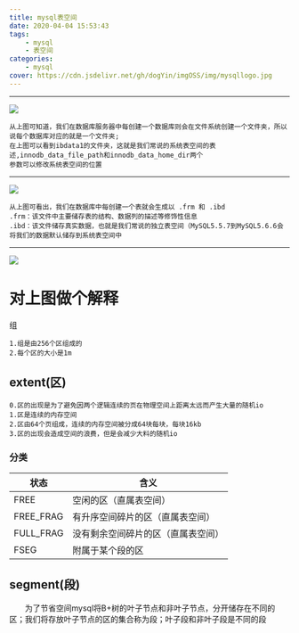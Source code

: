 ```yaml
---
title: mysql表空间
date: 2020-04-04 15:53:43
tags: 
    - mysql
    - 表空间
categories: 
    - mysql
cover: https://cdn.jsdelivr.net/gh/dogYin/imgOSS/img/mysqllogo.jpg
---
```

<hr/>

![](https://cdn.jsdelivr.net/gh/dogYin/imgOSS/img/数据库.PNG)

    从上图可知道，我们在数据库服务器中每创建一个数据库则会在文件系统创建一个文件夹，所以说每个数据库对应的就是一个文件夹;
    在上图可以看到ibdata1的文件夹，这就是我们常说的系统表空间的表述,innodb_data_file_path和innodb_data_home_dir两个
    参数可以修改系统表空间的位置

<hr/>
<img src="https://cdn.jsdelivr.net/gh/dogYin/imgOSS/img/table_ structure.PNG"/>
    
    从上图可看出，我们在数据库中每创建一个表就会生成以 .frm 和 .ibd
    .frm：该文件中主要储存表的结构、数据列的描述等修饰性信息
    .ibd：该文件储存真实数据，也就是我们常说的独立表空间（MySQL5.5.7到MySQL5.6.6会将我们的数据默认储存到系统表空间中
    
<hr/>

![](https://cdn.jsdelivr.net/gh/dogYin/imgOSS/img/innodb_table_space.png)

<h1>对上图做个解释</h1
<h2>组</h2>

    1.组是由256个区组成的
    2.每个区的大小是1m
    
<h2>extent(区)</h2>
    
    0.区的出现是为了避免因两个逻辑连续的页在物理空间上距离太远而产生大量的随机io
    1.区是连续的内存空间
    2.区由64个页组成，连续的内存空间被分成64块每块，每块16kb
    3.区的出现会造成空间的浪费，但是会减少大料的随机io
    
    
   <h3>分类</h3>
   
状态| 含义
 ---|---
FREE|空闲的区（直属表空间）
FREE_FRAG|有升序空间碎片的区（直属表空间）
FULL_FRAG|没有剩余空间碎片的区（直属表空间）
FSEG|附属于某个段的区

<h2>segment(段)</h2>
　　为了节省空间mysql将B+树的叶子节点和非叶子节点，分开储存在不同的区；我们将存放叶子节点的区的集合称为段；叶子段和非叶子段是不同的段






